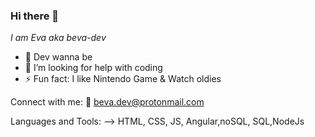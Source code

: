 ### Hi there 👋 
*I am Eva aka beva-dev*

- 🌱 Dev wanna be
- 🤔 I’m looking for help with coding
- ⚡ Fun fact: I like Nintendo Game & Watch oldies

Connect with me:
📧 beva.dev@protonmail.com

Languages and Tools:
--> HTML, CSS, JS, Angular,noSQL, SQL,NodeJs
